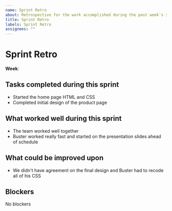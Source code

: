 ```yaml
---
name: Sprint Retro
about: Retrospective for the work accomplished during the past week's sprint
title: Sprint Retro
labels: Sprint Retro
assignees: ""
---
```


# Sprint Retro

**Week**: <!-- 2 OR 3 (identify which one) -->

## Tasks completed during this sprint

<!--

List the tasks and progress that the project team accomplished this week.

-->

- Started the home page HTML and CSS
- Completed initial design of the product page

## What worked well during this sprint

<!--

List aspects of the project that went well during this sprint.

-->

- The team worked well together
- Buster worked really fast and started on the presentation slides ahead of schedule

## What could be improved upon

<!--

List aspects of the project that could be improved upon.

-->

- We didn't have agreement on the final design and Buster had to recode all of his CSS

## Blockers

<!--

List any issues that arose during this sprint, or have been carried over from last week.

-->

No blockers
